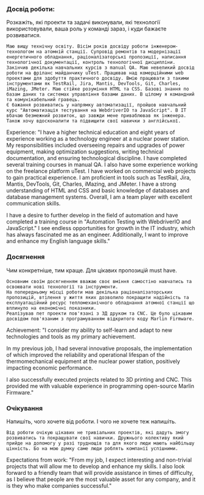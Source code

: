 
### Досвід роботи: 
Розкажіть, які проекти та задачі виконували, які технології використовували, ваша роль у команді зараз, і куди бажаєте розвиватися.

	Маю вищу технічну освіту. Вісім років досвіду роботи інженером-технологом на атомній станції. Супровід ремонтів та модернізації енергетичного обладнання, раціоналізаторські пропозиції, написання технологічної документації, контроль технологічної дисципліни. Закінчив декілька навчальних курсів з manual QA. Маю невеликий досвід роботи на фріланс майданчику uTest. Працював над комерційними web проектами для здобуття практичного досвіду. Вмію працювати з такими інструментами як TestRail, Jira, Mantis, DevTools, Git, Charles, iMazing, JMeter. Маю стійке розуміння HTML та CSS. Базові знання по базам даних та системах управління базами даних. В цілому я командний та комунікабельний гравець.  
	Є бажання розвиватись у напрямку автоматизації, пройшов навчальний курс "Автоматизація тестування на WebdriverIO та JavaScript". В ІТ вбачаю безмежний розвиток, що завжди мене приваблював як інженера. Також хочу вдосконалити та підвищити свої навички з англійської.

Experience:
"I have a higher technical education and eight years of experience working as a technology engineer at a nuclear power station. My responsibilities included overseeing repairs and upgrades of power equipment, making optimization suggestions, writing technical documentation, and ensuring technological discipline. I have completed several training courses in manual QA. I also have some experience working on the freelance platform uTest. I have worked on commercial web projects to gain practical experience. I am proficient in tools such as TestRail, Jira, Mantis, DevTools, Git, Charles, iMazing, and JMeter. I have a strong understanding of HTML and CSS and basic knowledge of databases and database management systems. Overall, I am a team player with excellent communication skills.

I have a desire to further develop in the field of automation and have completed a training course in "Automation Testing with WebdriverIO and JavaScript." I see endless opportunities for growth in the IT industry, which has always fascinated me as an engineer. Additionally, I want to improve and enhance my English language skills."
### Досягнення
Чим конкретніше, тим краще. Для цікавих пропозицій must have.

	Основним своїм досягненням вважаю своє вміння самостіно навчатись та освоювати нові технології та інструменти. 
	На попередньому місці роботи мав декілька раціоналізаторських пропозицій, втілення у життя яких дозволило покращити надійність та експлуатаційний ресурс тепломеханічного обладнання атомної станції що вплинуло на економічні показники.
	Реалізував пет проекти пов'язані з 3Д друком та CNC. Це було цікавим досвідом пов'язаним з програмуванням відкритого коду Marlin Firmware. 

Achievement:
"I consider my ability to self-learn and adapt to new technologies and tools as my primary achievement. 

In my previous job, I had several innovative proposals, the implementation of which improved the reliability and operational lifespan of the thermomechanical equipment at the nuclear power station, positively impacting economic performance.

I also successfully executed projects related to 3D printing and CNC. This provided me with valuable experience in programming open-source Marlin Firmware."

### Очікування 
Напишіть, чого хочете від роботи. І чого не хочете теж напишіть.

	Від роботи очікую цікавих не тривіальних проектів, які дадуть змогу розвиватись та покращувати свої навички. Дружнього колективу який прийде на допомогу у разі труднощів та для якого люди мають найбільшу цінність. Бо на мою думку саме люди роблять компанії успішними. 

Expectations from work:
"From my job, I expect interesting and non-trivial projects that will allow me to develop and enhance my skills. I also look forward to a friendly team that will provide assistance in times of difficulty, as I believe that people are the most valuable asset for any company, and it is they who make companies successful."